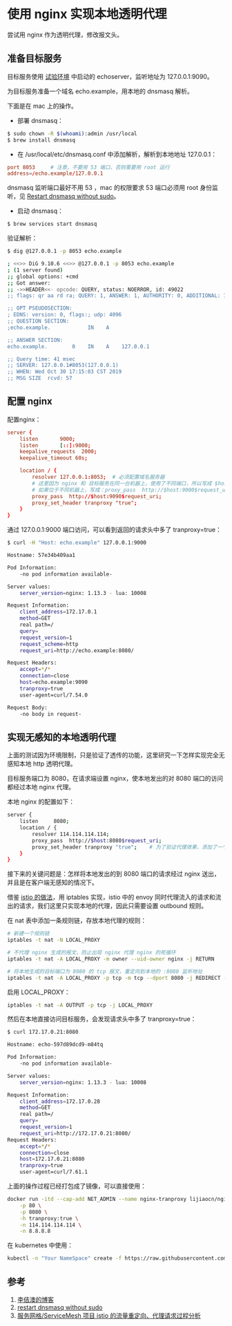 <!-- toc -->
# 使用 nginx 实现本地透明代理

尝试用 nginx 作为透明代理，修改报文头。

## 准备目标服务

目标服务使用 [试验环境](./env.md) 中启动的 echoserver，监听地址为 127.0.0.1:9090。

为目标服务准备一个域名 echo.example，用本地的 dnsmasq 解析。

下面是在 mac 上的操作。

* 部署 dnsmasq：

```sh
$ sudo chown -R $(whoami):admin /usr/local
$ brew install dnsmasq
```

* 在 /usr/local/etc/dnsmasq.conf 中添加解析，解析到本地地址 127.0.0.1：

```conf
port 8053     # 注意，不要用 53 端口，否则需要用 root 运行
address=/echo.example/127.0.0.1
```

dnsmasq 监听端口最好不用 53 ，mac 的权限要求 53 端口必须用 root 身份监听，见 [Restart dnsmasq without sudo][2]。

* 启动 dnsmasq：

```sh
$ brew services start dnsmasq
```

验证解析：

```sh
$ dig @127.0.0.1 -p 8053 echo.example

; <<>> DiG 9.10.6 <<>> @127.0.0.1 -p 8053 echo.example
; (1 server found)
;; global options: +cmd
;; Got answer:
;; ->>HEADER<<- opcode: QUERY, status: NOERROR, id: 49022
;; flags: qr aa rd ra; QUERY: 1, ANSWER: 1, AUTHORITY: 0, ADDITIONAL: 1

;; OPT PSEUDOSECTION:
; EDNS: version: 0, flags:; udp: 4096
;; QUESTION SECTION:
;echo.example.            IN    A

;; ANSWER SECTION:
echo.example.        0    IN    A    127.0.0.1

;; Query time: 41 msec
;; SERVER: 127.0.0.1#8053(127.0.0.1)
;; WHEN: Wed Oct 30 17:15:03 CST 2019
;; MSG SIZE  rcvd: 57
```

## 配置 nginx

配置nginx：

```conf
server {
    listen       9000;
    listen       [::]:9000;
    keepalive_requests  2000;
    keepalive_timeout 60s;

    location / {
        resolver 127.0.0.1:8053;  # 必须配置域名服务器
        # 这里因为 nginx 和 目标服务在同一台机器上，使用了不同端口，所以写成 $host:9090
        # 如果位于不同机器上，写成：proxy_pass  http://$host:9000$request_uri;
        proxy_pass  http://$host:9090$request_uri;
        proxy_set_header tranproxy "true";
    }
}
```

通过 127.0.0.1:9000 端口访问，可以看到返回的请求头中多了 tranproxy=true：

```sh
$ curl -H "Host: echo.example" 127.0.0.1:9000

Hostname: 57e34b409aa1

Pod Information:
    -no pod information available-

Server values:
    server_version=nginx: 1.13.3 - lua: 10008

Request Information:
    client_address=172.17.0.1
    method=GET
    real path=/
    query=
    request_version=1
    request_scheme=http
    request_uri=http://echo.example:8080/

Request Headers:
    accept=*/*
    connection=close
    host=echo.example:9090
    tranproxy=true
    user-agent=curl/7.54.0

Request Body:
    -no body in request-
```

## 实现无感知的本地透明代理

上面的测试因为环境限制，只是验证了透传的功能，这里研究一下怎样实现完全无感知本地 http 透明代理。

目标服务端口为 8080，在请求端设置 nginx，使本地发出的对 8080 端口的访问都经过本地 nginx 代理。

本地 nginx 的配置如下：

```sh
server {
    listen     8080;
    location / {
        resolver 114.114.114.114; 
        proxy_pass  http://$host:8080$request_uri;
        proxy_set_header tranproxy "true";    # 为了验证代理效果，添加了一个请求头
    }
}
```

接下来的关键问题是：怎样将本地发出的到 8080 端口的请求经过 nginx 送出，并且是在客户端无感知的情况下。

借鉴 [istio 的做法][3]，用 iptables 实现，istio 中的 envoy 同时代理流入的请求和流出的请求，我们这里只实现本地的代理，因此只需要设置 outbound 规则。

在 nat 表中添加一条规则链，存放本地代理的规则：

```sh
# 新建一个规则链 
iptables -t nat -N LOCAL_PROXY

# 不代理 nginx 生成的报文，防止出现 nginx 代理 nginx 的死循环
iptables -t nat -A LOCAL_PROXY -m owner --uid-owner nginx -j RETURN

# 将本地生成的目标端口为 8080 的 tcp 报文，重定向到本地的 :8080 监听地址
iptables -t nat -A LOCAL_PROXY -p tcp -m tcp --dport 8080 -j REDIRECT --to-ports 8080
```

启用 LOCAL_PROXY：

```sh
iptables -t nat -A OUTPUT -p tcp -j LOCAL_PROXY
```

然后在本地直接访问目标服务，会发现请求头中多了 tranproxy=true：

```sh
$ curl 172.17.0.21:8080

Hostname: echo-597d89dcd9-m84tq

Pod Information:
    -no pod information available-

Server values:
    server_version=nginx: 1.13.3 - lua: 10008

Request Information:
    client_address=172.17.0.28
    method=GET
    real path=/
    query=
    request_version=1
    request_uri=http://172.17.0.21:8080/
Request Headers:
    accept=*/*
    connection=close
    host=172.17.0.21:8080
    tranproxy=true
    user-agent=curl/7.61.1
```

上面的操作过程已经打包成了镜像，可以直接使用：

```sh
docker run -itd --cap-add NET_ADMIN --name nginx-tranproxy lijiaocn/nginx-tranproxy:0.1 \
    -p 80 \
    -p 8080 \
    -h tranproxy:true \
    -n 114.114.114.114 \
    -n 8.8.8.8
```

在 kubernetes 中使用：

```sh
kubectl -n "Your NameSpace" create -f https://raw.githubusercontent.com/introclass/kubernetes-yamls/master/all-in-one/nginx-tranproxy.yaml
```

## 参考

1. [李佶澳的博客][1]
2. [restart dnsmasq without sudo][2]
3. [服务网格/ServiceMesh 项目 istio 的流量重定向、代理请求过程分析][3]

[1]: https://www.lijiaocn.com "李佶澳的博客"
[2]: https://www.stevenrombauts.be/2019/06/restart-dnsmasq-without-sudo/ "Restart dnsmasq without sudo"
[3]: https://www.lijiaocn.com/%E9%A1%B9%E7%9B%AE/2019/11/01/istio-packet-forward.html "服务网格/ServiceMesh 项目 istio 的流量重定向、代理请求过程分析"

